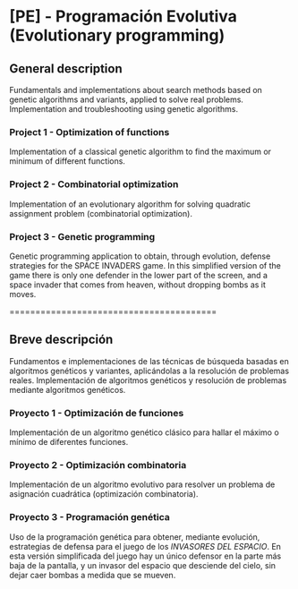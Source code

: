 [PE] - Programación Evolutiva (**Evolutionary programming**)
==

## General description

Fundamentals and implementations about search methods based on genetic algorithms and variants, applied to solve real problems. Implementation and troubleshooting using genetic algorithms.

### Project 1 - Optimization of functions

Implementation of a classical genetic algorithm to find the maximum or minimum of different functions.

### Project 2 - Combinatorial optimization

Implementation of an evolutionary algorithm for solving quadratic assignment problem (combinatorial optimization).

### Project 3 - Genetic programming

Genetic programming application to obtain, through evolution, defense strategies for the SPACE INVADERS game. In this simplified version of the game there is only one defender in the lower part of the screen, and a space invader that comes from heaven, without dropping bombs as it moves.


========================================


## Breve descripción

Fundamentos e implementaciones de las técnicas de búsqueda basadas en algoritmos genéticos y variantes, aplicándolas a la resolución de problemas reales. Implementación de algoritmos genéticos y resolución de problemas mediante algoritmos genéticos.

### Proyecto 1 - Optimización de funciones

Implementación de un algoritmo genético clásico para hallar el máximo o mínimo de diferentes funciones.

### Proyecto 2 - Optimización combinatoria

Implementación de un algoritmo evolutivo para resolver un problema de asignación cuadrática (optimización combinatoria).

### Proyecto 3 - Programación genética

Uso de la programación genética para obtener, mediante evolución, estrategias de defensa para el juego de los *INVASORES DEL ESPACIO*. En esta versión simplificada del juego hay un único defensor en la parte más baja de la pantalla, y un invasor del espacio que desciende del cielo, sin dejar caer bombas a medida que se mueven.

